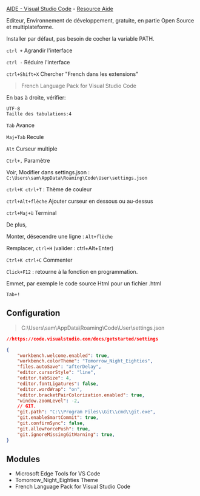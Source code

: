 [AIDE - Visual Studio Code](https://www.youtube.com/watch?v=eQUsUq_2AQU&list=PLrSOXFDHBtfEwFMZ1YIXgUqOFODGyo7tB&index=24) - 
[Resource Aide](https://github.com/jasonchampagne/FormationVideo/tree/master/Ressources/Aide)

Editeur, Environnement de développement, gratuite, en partie Open Source et multiplateforme.

Installer par défaut, pas besoin de cocher la variable PATH.

`ctrl +` Agrandir l'interface
	
`ctrl -` Réduire l'interface

`ctrl+Shift+X` Chercher "French dans les extensions"
> French Language Pack for Visual Studio Code

En bas à droite, vérifier:

	UTF-8
	Taille des tabulations:4

`Tab` Avance
	
`Maj+Tab` Recule

`Alt` Curseur multiple

`Ctrl+,` Paramètre
	
Voir,
Modifier dans settings.json : 
`C:\Users\sam\AppData\Roaming\Code\User\settings.json`

`ctrl+K ctrl+T` : Thème de couleur

`ctrl+Alt+flèche` Ajouter curseur en dessous ou au-dessus

`ctrl+Maj+ù` Terminal

De plus, 

Monter, désecendre une ligne : `Alt+flèche`
	
Remplacer, `ctrl+H` (valider : ctrl+Alt+Enter)

`Ctrl+K ctrl+C` Commenter
	
`Click+F12` : retourne à la fonction en programmation.
	
Emmet, par exemple le code source Html pour un fichier .html

	Tab+!

## Configuration

> C:\Users\sam\AppData\Roaming\Code\User\settings.json

```json
//https://code.visualstudio.com/docs/getstarted/settings

{
    "workbench.welcome.enabled": true,
    "workbench.colorTheme": "Tomorrow_Night_Eighties",
    "files.autoSave": "afterDelay",
    "editor.cursorStyle": "line",
    "editor.tabSize": 4,
    "editor.fontLigatures": false,
    "editor.wordWrap": "on",
    "editor.bracketPairColorization.enabled": true,
    "window.zoomLevel": -2,
    // GIT.
    "git.path": "C:\\Program Files\\Git\\cmd\\git.exe",
    "git.enableSmartCommit": true,
    "git.confirmSync": false,
    "git.allowForcePush": true,
    "git.ignoreMissingGitWarning": true,
}
```

## Modules

+ Microsoft Edge Tools for VS Code
+ Tomorrow_Night_Eighties Theme
+ French Language Pack for Visual Studio Code